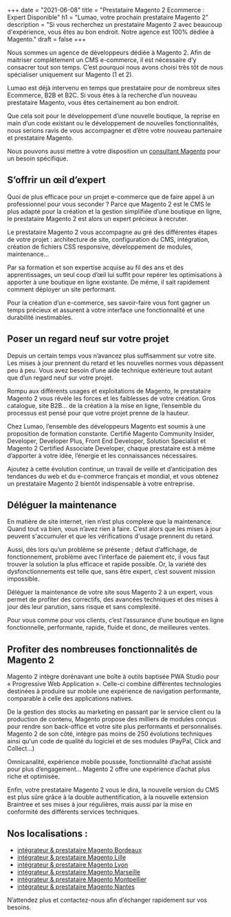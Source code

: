 +++
date = "2021-06-08"
title = "Prestataire Magento 2  Ecommerce : Expert Disponible"
h1 = "Lumao, votre prochain prestataire Magento 2"
description = "Si vous recherchez un prestataire Magento 2 avec beaucoup d'expérience, vous êtes au bon endroit. Notre agence est 100% dédiée à Magento."
draft = false
+++

<p>Nous sommes un agence de développeurs dédiée à Magento 2. Afin de maitriser complétement un CMS e-commerce, il est nécessaire d’y consacrer tout son temps. C’est pourquoi nous avons choisi très tôt de nous spécialiser uniquement sur Magento (1 et 2). </p>

<p>Lumao est déjà intervenu en temps que prestataire pour de nombreux sites Ecommerce, B2B et B2C. Si vous êtes à la recherche d’un nouveau prestataire Magento, vous êtes certainement au bon endroit.</p>

<p>Que cela soit pour le développement d’une nouvelle boutique, la reprise en main d’un code existant ou le développement de nouvelles fonctionnalités, nous serions ravis de vous accompagner et d’être votre nouveau partenaire et prestataire Magento.</p>

<p>Nous pouvons aussi mettre à votre disposition un <a href="/ecommerce/cms/magento/consultant/">consultant Magento</a> pour un besoin spécifique.</p>

<h2>S’offrir un œil d’expert</h2>
<p>Quoi de plus efficace pour un projet e-commerce que de faire appel à un professionnel pour vous seconder ? Parce que Magento 2 est le CMS le plus adapté pour la création et la gestion simplifiée d’une boutique en ligne, le prestataire Magento 2 est alors un expert précieux à recruter.</p>
<p>Le prestataire Magento 2 vous accompagne au gré des différentes étapes de votre projet : architecture de site, configuration du CMS, intégration, création de fichiers CSS responsive, développement de modules, maintenance…</p>
<p>Par sa formation et son expertise acquise au fil des ans et des apprentissages, un seul coup d’œil lui suffit pour repérer les optimisations à apporter à une boutique en ligne existante. De même, il sait rapidement comment déployer un site performant.</p>
<p>Pour la création d’un e-commerce, ses savoir-faire vous font gagner un temps précieux et assurent à votre interface une fonctionnalité et une durabilité inestimables.</p>
<h2>Poser un regard neuf sur votre projet</h2>
<p>Depuis un certain temps vous n’avancez plus suffisamment sur votre site. Les mises à jour prennent du retard et les nouvelles normes vous dépassent peu à peu. Vous avez besoin d’une aide technique extérieure tout autant que d’un regard neuf sur votre projet.</p>
<p>Rompu aux différents usages et exploitations de Magento, le prestataire Magento 2 vous révèle les forces et les faiblesses de votre création. Gros catalogue, site B2B... de la création à la mise en ligne, l’ensemble du processus est pensé pour que votre projet prenne de la hauteur.</p>
<p>Chez Lumao, l’ensemble des développeurs Magento est soumis à une proposition de formation constante. Certifié Magento Community Insider, Developer, Developer Plus, Front End Developer, Solution Specialist et Magento 2 Certified Associate Developer, chaque prestataire est à même d’apporter à votre idée, l’énergie et les connaissances nécessaires.</p>
<p>Ajoutez à cette évolution continue, un travail de veille et d’anticipation des tendances du web et du e-commerce français et mondial, et vous obtenez un prestataire Magento 2 bientôt indispensable à votre entreprise.</p>
<h2>Déléguer la maintenance</h2>
<p>En matière de site internet, rien n’est plus complexe que la maintenance. Quand tout va bien, vous n’avez rien à faire. C’est alors que les mises à jour peuvent s'accumuler et que les vérifications d'usage prennent du retard.</p>
<p>Aussi, dès lors qu’un problème se présente ; défaut d’affichage, de fonctionnement, problème avec l’interface de paiement etc, il vous faut trouver la solution la plus efficace et rapide possible. Or, la variété des dysfonctionnements est telle que, sans être expert, c’est souvent mission impossible.</p>
<p>Déléguer la maintenance de votre site sous Magento 2 à un expert, vous permet de profiter des correctifs, des avancées techniques et des mises à jour dès leur parution, sans risque et sans complexité.</p>
<p>Pour vous comme pour vos clients, c’est l’assurance d’une boutique en ligne fonctionnelle, performante, rapide, fluide et donc, de meilleures ventes.</p>
<h2>Profiter des nombreuses fonctionnalités de Magento 2</h2>
<p>Magento 2 intègre dorénavant une boîte à outils baptisée PWA Studio pour « Progressive Web Application ». Celle-ci combine différentes technologies destinées à produire sur mobile une expérience de navigation performante, comparable à celle des applications natives.</p>
<p>De la gestion des stocks au marketing en passant par le service client ou la production de contenu, Magento propose des milliers de modules conçus pour rendre son back-office et votre site plus performants et personnalisés. Magento 2 de son côté, intègre pas moins de 250 évolutions techniques ainsi qu'un code de qualité du logiciel et de ses modules (PayPal, Click and Collect…)</p>
<p>Omnicanalité, expérience mobile poussée, fonctionnalité d’achat assisté pour plus d’engagement… Magento 2 offre une expérience d’achat plus riche et optimisée.</p>
<p>Enfin, votre prestataire Magento 2 vous le dira, la nouvelle version du CMS est plus sûre grâce à la double authentification, à la nouvelle extension Braintree et ses mises à jour régulières, mais aussi par la mise en conformité des différents services techniques.</p> 

## Nos localisations :

- [intégrateur & prestataire Magento Bordeaux](/ecommerce/cms/magento/prestataire/bordeaux/)
- [intégrateur & prestataire Magento Lille](/ecommerce/cms/magento/prestataire/lille/)
- [intégrateur & prestataire Magento Lyon](/ecommerce/cms/magento/prestataire/lyon/)
- [intégrateur & prestataire Magento Marseille](/ecommerce/cms/magento/prestataire/marseille/)
- [intégrateur & prestataire Magento Montpellier](/ecommerce/cms/magento/prestataire/montpellier/)
- [intégrateur & prestataire Magento Nantes](/ecommerce/cms/magento/prestataire/nantes/)

<p>N’attendez plus et contactez-nous afin d’échanger rapidement sur vos besoins.</p>
